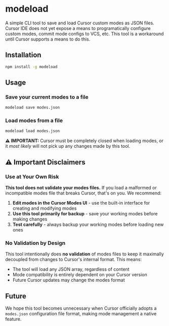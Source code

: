 # modeload

A simple CLI tool to save and load Cursor custom modes as JSON files. Cursor IDE does not yet expose a means to programatically configure custom modes, commit mode configs to VCS, etc. This tool is a workaround until Cursor supports a means to do this.

## Installation

```bash
npm install -g modeload
```

## Usage

### Save your current modes to a file
```bash
modeload save modes.json
```

### Load modes from a file
```bash
modeload load modes.json
```

**⚠️ IMPORTANT:** Cursor must be completely closed when loading modes, or it _most likely_ will not pick up any changes made by this tool.


## ⚠️ Important Disclaimers

### Use at Your Own Risk
**This tool does not validate your modes files.** If you load a malformed or incompatible modes file that breaks Cursor, that's on you. We recommend:

1. **Edit modes in the Cursor Modes UI** - use the built-in interface for creating and modifying modes
2. **Use this tool primarily for backup** - save your working modes before making changes
3. **Test carefully** - always backup your working modes before loading new ones

### No Validation by Design
This tool intentionally does **no validation** of modes files to keep it maximally decoupled from changes to Cursor's internal format. This means:

- The tool will load any JSON array, regardless of content
- Mode compatibility is entirely dependent on your Cursor version
- Future Cursor updates may change the modes format


## Future

We hope this tool becomes unnecessary when Cursor officially adopts a `modes.json` configuration file format, making mode management a native feature.
